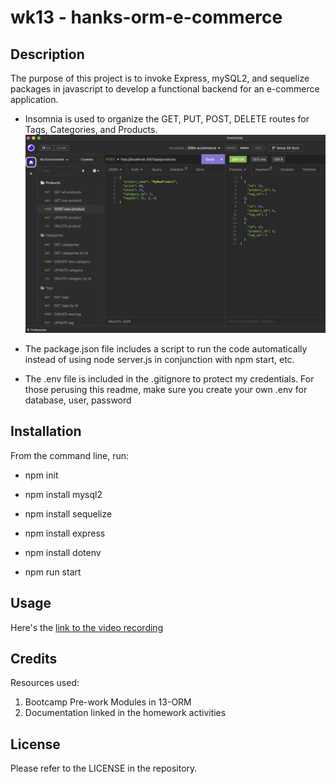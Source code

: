 # wk13 - hanks-orm-e-commerce


## Description

The purpose of this project is to invoke Express, mySQL2, and sequelize packages in javascript to develop a functional backend for an e-commerce application.

- Insomnia is used to organize the GET, PUT, POST, DELETE routes for Tags, Categories, and Products.
![Snapshpt of Insomnia application](./assets/insomnia.png)

- The package.json file includes a script to run the code automatically instead of using node server.js in conjunction with npm start, etc.

- The .env file is included in the .gitignore to protect my credentials. For those perusing this readme, make sure you create your own .env for database, user, password

## Installation

From the command line, run:

- npm init

- npm install mysql2

- npm install sequelize

- npm install express

- npm install dotenv

- npm run start

## Usage

Here's the [link to the video recording](https://drive.google.com/file/d/1YS9zWY12xCeA200d7lC3i5qsHxArSfCj/view?usp=sharing)


## Credits

Resources used:
1) Bootcamp Pre-work Modules in 13-ORM
2) Documentation linked in the homework activities

## License

Please refer to the LICENSE in the repository.
